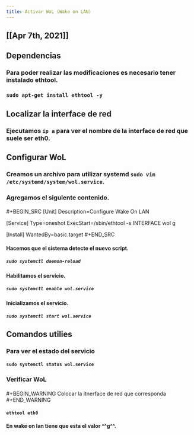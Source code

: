 ```yaml
---
title: Activar WoL (Wake on LAN)
---
```


## [[Apr 7th, 2021]]
## Dependencias
### Para poder realizar las modificaciones es necesario tener instalado ethtool.
### `sudo apt-get install ethtool -y`
## Localizar la interface de red
### Ejecutamos `ip a` para ver el nombre de la interface de red que suele ser **eth0**.
## Configurar WoL
### Creamos un archivo para utilizar systemd `sudo vim /etc/systemd/system/wol.service`.
### Agregamos el siguiente contenido.
####
#+BEGIN_SRC 
[Unit]
Description=Configure Wake On LAN

[Service]
Type=oneshot
ExecStart=/sbin/ethtool -s INTERFACE wol g

[Install]
WantedBy=basic.target
#+END_SRC
#### Hacemos que el sistema detecte el nuevo script.
##### `sudo systemctl daemon-reload`
#### Habilitamos el servicio.
##### `sudo systemctl enable wol.service`
#### Inicializamos el servicio.
##### `sudo systemctl start wol.service`
## Comandos utilies
### Para ver el estado del servicio
#### `sudo systemctl status wol.service`
### Verificar WoL
#### 
#+BEGIN_WARNING
Colocar la itnerface de red que corresponda
#+END_WARNING
#### `ethtool eth0`
#### En wake on lan tiene que esta el valor ^^g^^.
